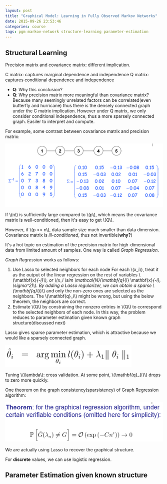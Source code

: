 ```yaml
---
layout: post
title: "Graphical Model: Learning in Fully Observed Markov Networks"
date: 2015-09-26 23:53:46
categories: course
tags: pgm markov-network structure-learning parameter-estimation
---
```


## Structural Learning


Precision matrix and covariance matrix: different implication.


C matrix: captures marginal dependence and independence
Q matrix: captures conditional dependence and independence

- **Q**: Why this conclusion?
- **Q**: Why precision matrix more meaningful than covariance matrix?
  Because many seemingly unrelated factors can be correlated(even butterfly and hurricane) thus there is the densely connected graph under the C matrix implication. However under Q matrix, we only consider conditional independence, thus a more sparsely connected graph. Easiler to interpret and compute.

For example, some contrast between covariance matrix and precision matrix:

![cov-prec-mat](/assets/images/pgm/covariance-and-precision-matrix-example.png)

If \\(n\\) is sufficiently large compared to \\(p\\), which means the covariance matrix is well-conditioned, then it's easy to get \\(Q\\).


However, if \\(p >> n\\), data sample size much smaller than data dimension. Covariance matrix is *ill-conditioned*, thus not invertible(**why?**)

It's a hot topic on estimation of the precision matrix for high-dimensional data from limited amount of samples. One way is called *Graph Regression*.

*Graph Regression* works as follows:

1. Use Lasso to selected neighbors for each node
   For each \\(x_i\\), treat it as the output of the linear regression on the rest of variables \\(\mathbf{x}_{-i}\\), or \\(x_i \sim \mathcal{N}(\mathbf{q}_{i} \mathbf{x}_{-i}, \sigma^2)\\). By adding a Lasso regularizer, we can obtain a sparse \\(\mathbf{q}_{i}\\) and only the non-zero ones are selected as the neighbors.
   The \\(\mathbf{q}_i\\) might be wrong, but using the below theorem,  the neighbors are correct.
2. Estimate \\(Q\\) by constraining the nonzero entries in \\(Q\\) to correspond to the selected neighbors of each node. In this way, the problem reduces to parameter estimation given known graph structure(discussed next)

Lasso gives sparse parameter estimation, which is attractive because we would like a sparsely connected graph.

![lasso](/assets/images/pgm/linear-regression-with-lasso.png)

Tuning \\(\lambda\\): cross validation. At some point, \\(\mathbf{q}_{i}\\) drops to zero more quickly.

One theorem on the graph consistency(sparsistency) of Graph Regression algorithm:

![sparsistent](/assets/images/pgm/sparsistent.png)

We are actually using Lasso to recover the graphical structure.

For **discrete** values, we can use logistic regression.

## Parameter Estimation given known structure


